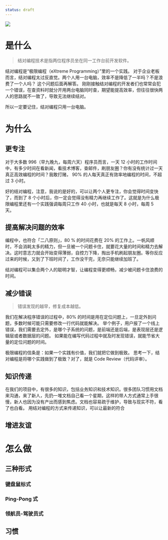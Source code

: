 ```yaml
---
status: draft
---
```

![](./_image/2017-03-30-07-16-35.png)

# 是什么
>结对编程技术是指两位程序员坐在同一工作台前开发软件。

结对编程是“极限编程（eXtreme Programming）”里的一个实践。
对于企业老板而言，结对编程太过反直觉。两个人用一台电脑，效率不是降低了一半吗？不是浪费了一个人吗？
这个问题后面再解答。
刚刚接触结对编程的开发者们也常常会犯一个错误，在查资料时就分开用两台电脑同时查，期望能提高效率，但往往很快两人的思路就不一致了，导致无法继续结对。

所以一定要记住，结对编程只用一台电脑。

# 为什么
## 更专注
对于大多数 996（早九晚九，每周六天）程序员而言，一天 12 小时的工作时间中，有多少时间在看新闻，看技术博客，查邮件，刷朋友圈？你有没有统计过一天真正高效编程的时间？我敢打赌， 90% 的人每天真正有效率地编程的时间，不超过 3 小时。

好的结对编程，注意，我说的是好的，可以让两个人更专注，你会觉得时间变快了，而到了 8 个小时后，你一定会觉得没有精力再继续工作了。这就是为什么极限编程里还有一个实践强调每周只工作 40 小时，也就是每天 8 小时，每周 5 天。

## 提高解决问题的效率
编程中，也符合「二八原则」，80 % 的时间花费在 20% 的工作上。一帆风顺时，不会消耗太多的精力，但一旦被一个问题卡住，就要花大量的时间和精力去解决。这时意志力就会开始变得薄弱，自控力下降，掏出手机刷起朋友圈。等你反应过来的时候，又到了下班时间了，工作没干完，无奈只能继续加班了。

结对编程可以集合两个人的聪明才智，让编程变得更顺畅，减少被问题卡住浪费的时间。

## 减少错误
>错误发现的越早，修复成本越低。

我们在解决程序错误的过程中，80% 的时间是用在定位问题上，一旦定外到问题，多数时候可能只需要修改一行代码就能解决。
举个例子，用户报了一个线上错误，我们需要去定外，是哪个子系统的问题，是前端还是后端，是表现层还是逻辑层或者数据层的问题。
如果能在编写代码过程中就及时发现错误，就能节省大量的定位问题的时间。

极限编程的信条是：如果一个实践有价值，我们就把它做到极致。
思考一下，结对编程是将哪个实践做到了极致？对了，就是 Code Review（代码评审）。

## 知识传递
在我们的项目中，有很多的知识，包括业务知识和技术知识。很多团队习惯用文档来沟通，来了新人，先扔一堆文档自己看一个星期，这样的带人方式通常上手很慢，新人也因为没有产出而感到焦虑。文档也容易疏于维护，导致与现实不符，看了也白看。
用结对编程的方式来传递知识，可以让最新的符合

## 增进友谊

# 怎么做
## 三种形式
### 键盘鼠标式
### Ping-Pong 式
### 领航员-驾驶员式

## 习惯

